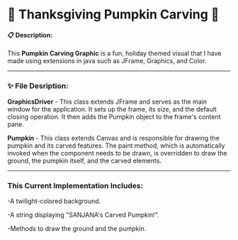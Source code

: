 # 🎃 Thanksgiving Pumpkin Carving 🎃

#### 📋 Description:

This **Pumpkin Carving Graphic** is a fun, holiday themed visual that I have made using extensions in java such as JFrame, Graphics, and Color.

---

### ✨ File Desription:
**GraphicsDriver** -  This class extends JFrame and serves as the main window for the application. It sets up the frame, its size, and the default closing operation. It then adds the Pumpkin object to the frame's content pane.

**Pumpkin** - This class extends Canvas and is responsible for drawing the pumpkin and its carved features. The paint method, which is automatically invoked when the component needs to be drawn, is overridden to draw the ground, the pumpkin itself, and the carved elements.

---

### This Current Implementation Includes:
-A twilight-colored background.

-A string displaying "SANJANA's Carved Pumpkin!".

-Methods to draw the ground and the pumpkin.
